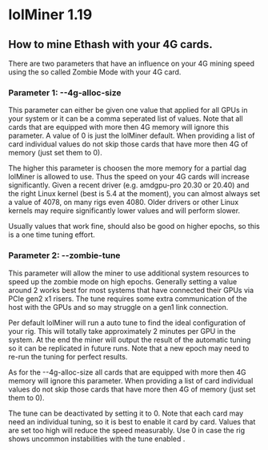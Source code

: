# lolMiner 1.19

## How to mine Ethash with your 4G cards.

There are two parameters that have an influence on your 4G mining speed using the so called Zombie Mode with your 4G card.

### Parameter 1: --4g-alloc-size 
This parameter can either be given one value that applied for all GPUs in your system or it can be a comma seperated list of values. Note that all cards that are equipped with more then 4G memory will ignore this parameter. A value of 0 is just the lolMiner default. When providing a list of card individual values do not skip those cards that have more then 4G of memory (just set them to 0).

The higher this parameter is choosen the more memory for a partial dag lolMiner is allowed to use. Thus the speed on your 4G cards will increase significantly. 
Given a recent driver (e.g. amdgpu-pro 20.30 or 20.40) and the right Linux kernel (best is 5.4 at the moment), you can almost always set a value of 4078, on many rigs even 4080. Older drivers or other Linux kernels may require significantly lower values and will perform slower.

Usually values that work fine, should also be good on higher epochs, so this is a one time tuning effort. 


### Parameter 2: --zombie-tune
This parameter will allow the miner to use additional system resources to speed up the zombie mode on high epochs. Generally setting a value around 2 works best for most systems that have connected their GPUs via PCIe gen2 x1 risers. The tune requires some extra communication of the host with the GPUs and so may struggle on a gen1 link connection. 

Per default lolMiner will run a auto tune to find the ideal configuration of your rig. This will totally take approximately 2 minutes per GPU in the system. At the end the miner will output the result of the automatic tuning so it can be replicated in future runs. Note that a new epoch may need to re-run the 
tuning for perfect results.

As for the --4g-alloc-size all cards that are equipped with more then 4G memory will ignore this parameter. When providing a list of card individual values do not skip those cards that have more then 4G of memory (just set them to 0). 

The tune can be deactivated by setting it to 0. Note that each card may need an individual tuning, so it is best to enable it card by card. Values that are set too high will reduce the speed measurably. Use 0 in case the rig shows uncommon instabilities with the tune enabled .
